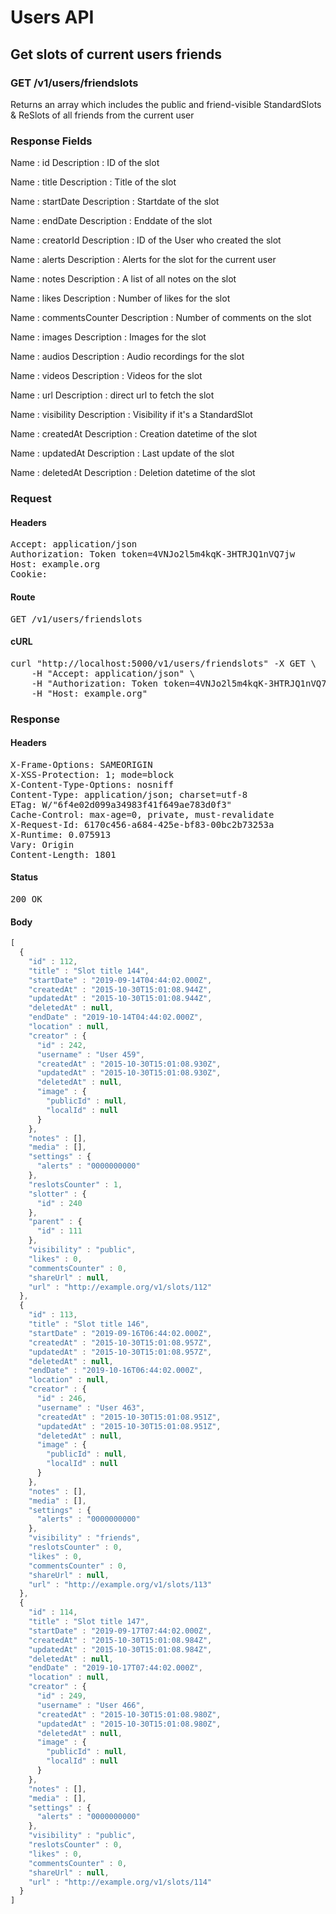# Users API

## Get slots of current users friends

### GET /v1/users/friendslots

Returns an array which includes the public and friend-visible StandardSlots &amp; ReSlots of all friends from the current user

### Response Fields

Name : id
Description : ID of the slot

Name : title
Description : Title of the slot

Name : startDate
Description : Startdate of the slot

Name : endDate
Description : Enddate of the slot

Name : creatorId
Description : ID of the User who created the slot

Name : alerts
Description : Alerts for the slot for the current user

Name : notes
Description : A list of all notes on the slot

Name : likes
Description : Number of likes for the slot

Name : commentsCounter
Description : Number of comments on the slot

Name : images
Description : Images for the slot

Name : audios
Description : Audio recordings for the slot

Name : videos
Description : Videos for the slot

Name : url
Description : direct url to fetch the slot

Name : visibility
Description : Visibility if it&#39;s a StandardSlot

Name : createdAt
Description : Creation datetime of the slot

Name : updatedAt
Description : Last update of the slot

Name : deletedAt
Description : Deletion datetime of the slot

### Request

#### Headers

<pre>Accept: application/json
Authorization: Token token=4VNJo2l5m4kqK-3HTRJQ1nVQ7jw
Host: example.org
Cookie: </pre>

#### Route

<pre>GET /v1/users/friendslots</pre>

#### cURL

<pre class="request">curl &quot;http://localhost:5000/v1/users/friendslots&quot; -X GET \
	-H &quot;Accept: application/json&quot; \
	-H &quot;Authorization: Token token=4VNJo2l5m4kqK-3HTRJQ1nVQ7jw&quot; \
	-H &quot;Host: example.org&quot;</pre>

### Response

#### Headers

<pre>X-Frame-Options: SAMEORIGIN
X-XSS-Protection: 1; mode=block
X-Content-Type-Options: nosniff
Content-Type: application/json; charset=utf-8
ETag: W/&quot;6f4e02d099a34983f41f649ae783d0f3&quot;
Cache-Control: max-age=0, private, must-revalidate
X-Request-Id: 6170c456-a684-425e-bf83-00bc2b73253a
X-Runtime: 0.075913
Vary: Origin
Content-Length: 1801</pre>

#### Status

<pre>200 OK</pre>

#### Body

```javascript
[
  {
    "id" : 112,
    "title" : "Slot title 144",
    "startDate" : "2019-09-14T04:44:02.000Z",
    "createdAt" : "2015-10-30T15:01:08.944Z",
    "updatedAt" : "2015-10-30T15:01:08.944Z",
    "deletedAt" : null,
    "endDate" : "2019-10-14T04:44:02.000Z",
    "location" : null,
    "creator" : {
      "id" : 242,
      "username" : "User 459",
      "createdAt" : "2015-10-30T15:01:08.930Z",
      "updatedAt" : "2015-10-30T15:01:08.930Z",
      "deletedAt" : null,
      "image" : {
        "publicId" : null,
        "localId" : null
      }
    },
    "notes" : [],
    "media" : [],
    "settings" : {
      "alerts" : "0000000000"
    },
    "reslotsCounter" : 1,
    "slotter" : {
      "id" : 240
    },
    "parent" : {
      "id" : 111
    },
    "visibility" : "public",
    "likes" : 0,
    "commentsCounter" : 0,
    "shareUrl" : null,
    "url" : "http://example.org/v1/slots/112"
  },
  {
    "id" : 113,
    "title" : "Slot title 146",
    "startDate" : "2019-09-16T06:44:02.000Z",
    "createdAt" : "2015-10-30T15:01:08.957Z",
    "updatedAt" : "2015-10-30T15:01:08.957Z",
    "deletedAt" : null,
    "endDate" : "2019-10-16T06:44:02.000Z",
    "location" : null,
    "creator" : {
      "id" : 246,
      "username" : "User 463",
      "createdAt" : "2015-10-30T15:01:08.951Z",
      "updatedAt" : "2015-10-30T15:01:08.951Z",
      "deletedAt" : null,
      "image" : {
        "publicId" : null,
        "localId" : null
      }
    },
    "notes" : [],
    "media" : [],
    "settings" : {
      "alerts" : "0000000000"
    },
    "visibility" : "friends",
    "reslotsCounter" : 0,
    "likes" : 0,
    "commentsCounter" : 0,
    "shareUrl" : null,
    "url" : "http://example.org/v1/slots/113"
  },
  {
    "id" : 114,
    "title" : "Slot title 147",
    "startDate" : "2019-09-17T07:44:02.000Z",
    "createdAt" : "2015-10-30T15:01:08.984Z",
    "updatedAt" : "2015-10-30T15:01:08.984Z",
    "deletedAt" : null,
    "endDate" : "2019-10-17T07:44:02.000Z",
    "location" : null,
    "creator" : {
      "id" : 249,
      "username" : "User 466",
      "createdAt" : "2015-10-30T15:01:08.980Z",
      "updatedAt" : "2015-10-30T15:01:08.980Z",
      "deletedAt" : null,
      "image" : {
        "publicId" : null,
        "localId" : null
      }
    },
    "notes" : [],
    "media" : [],
    "settings" : {
      "alerts" : "0000000000"
    },
    "visibility" : "public",
    "reslotsCounter" : 0,
    "likes" : 0,
    "commentsCounter" : 0,
    "shareUrl" : null,
    "url" : "http://example.org/v1/slots/114"
  }
]
```
